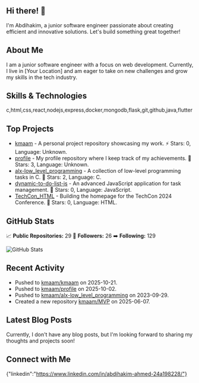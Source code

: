 ## Hi there! 👋

I'm Abdihakim, a junior software engineer passionate about creating efficient and innovative solutions. Let's build something great together!

## About Me

I am a junior software engineer with a focus on web development. Currently, I live in [Your Location] and am eager to take on new challenges and grow my skills in the tech industry.

## Skills & Technologies

c,html,css,react,nodejs,express,docker,mongodb,flask,git,github,java,flutter

## Top Projects

- [kmaam](https://github.com/kmaam/kmaam) - A personal project repository showcasing my work. ⚡ Stars: 0, Language: Unknown.
- [profile](https://github.com/kmaam/profile) - My profile repository where I keep track of my achievements. 🌟 Stars: 3, Language: Unknown.
- [alx-low_level_programming](https://github.com/kmaam/alx-low_level_programming) - A collection of low-level programming tasks in C. 🌟 Stars: 2, Language: C.
- [dynamic-to-do-list-js](https://github.com/kmaam/dynamic-to-do-list-js) - An advanced JavaScript application for task management. 🌟 Stars: 0, Language: JavaScript.
- [TechCon_HTML](https://github.com/kmaam/TechCon_HTML) - Building the homepage for the TechCon 2024 Conference. 🌟 Stars: 0, Language: HTML.

## GitHub Stats

📈 **Public Repositories:** 29
👥 **Followers:** 26
➡️ **Following:** 129

![GitHub Stats](https://github-readme-stats.vercel.app/api?username=kmaam&show_icons=true&theme=radical)

## Recent Activity

- Pushed to [kmaam/kmaam](https://github.com/kmaam/kmaam) on 2025-10-21.
- Pushed to [kmaam/profile](https://github.com/kmaam/profile) on 2025-10-02.
- Pushed to [kmaam/alx-low_level_programming](https://github.com/kmaam/alx-low_level_programming) on 2023-09-29.
- Created a new repository [kmaam/MVP](https://github.com/kmaam/MVP) on 2025-06-07.

## Latest Blog Posts

Currently, I don't have any blog posts, but I'm looking forward to sharing my thoughts and projects soon!

## Connect with Me

{"linkedin":"https://www.linkedin.com/in/abdihakim-ahmed-24a198228/"}
